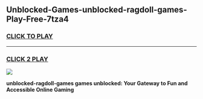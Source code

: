 
## Unblocked-Games-unblocked-ragdoll-games-Play-Free-7tza4
<h3>
<a href="https://premium76.site?title=unblocked-ragdoll-games&ref=18A1">CLICK TO PLAY</a></h3>
<hr>

<h3>
<a href="https://premium76.site?title=unblocked-ragdoll-games&ref=18A1">CLICK 2 PLAY</a>
  
</h3>

<a href="https://premium76.site?title=unblocked-ragdoll-games&ref=18A1"><img src="https://clearcache.store/games.png"></a>


**unblocked-ragdoll-games games unblocked: Your Gateway to Fun and Accessible Online Gaming**
